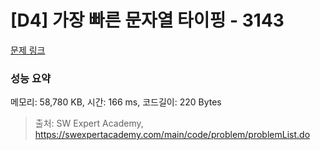 # [D4] 가장 빠른 문자열 타이핑 - 3143 

[문제 링크](https://swexpertacademy.com/main/code/problem/problemDetail.do?contestProbId=AV_65wkqsb4DFAWS) 

### 성능 요약

메모리: 58,780 KB, 시간: 166 ms, 코드길이: 220 Bytes



> 출처: SW Expert Academy, https://swexpertacademy.com/main/code/problem/problemList.do